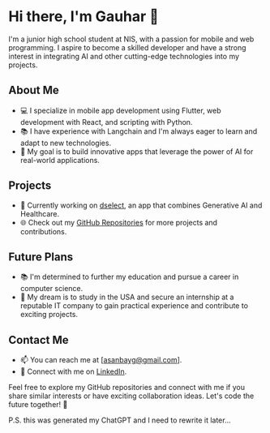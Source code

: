 # Hi there, I'm Gauhar 👋

I'm a junior high school student at NIS, with a passion for mobile and web programming. I aspire to become a skilled developer and have a strong interest in integrating AI and other cutting-edge technologies into my projects.

## About Me

- 💻 I specialize in mobile app development using Flutter, web development with React, and scripting with Python.
- 📚 I have experience with Langchain and I'm always eager to learn and adapt to new technologies.
- 🤖 My goal is to build innovative apps that leverage the power of AI for real-world applications.

## Projects

- 🔧 Currently working on [dselect](https://github.com/assanbayg/dselect), an app that combines Generative AI and Healthcare.
- 🌐 Check out my [GitHub Repositories](https://github.com/assanbayg) for more projects and contributions.

## Future Plans

- 📚 I'm determined to further my education and pursue a career in computer science.
- 🌟 My dream is to study in the USA and secure an internship at a reputable IT company to gain practical experience and contribute to exciting projects.

## Contact Me

- 📫 You can reach me at [asanbayg@gmail.com].
- 💬 Connect with me on [LinkedIn](https://www.linkedin.com/in/gauhar-assanbay/).

Feel free to explore my GitHub repositories and connect with me if you share similar interests or have exciting collaboration ideas. Let's code the future together! 🚀

P.S. this was generated my ChatGPT and I need to rewrite it later...
